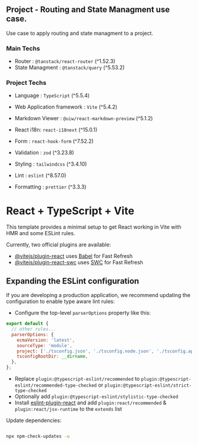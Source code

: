 ## Project - Routing and State Managment use case.

Use case to apply routing and state managment to a project.

### Main Techs

- Router : `@tanstack/react-router` (^1.52.3)
- State Managment : `@tanstack/query` (^5.53.2)

### Project Techs

- Language : `TypeScript` (^5.5.4)
- Web Application framework : `Vite` (^5.4.2)
- Markdown Viewer : `@uiw/react-markdown-preview` (^5.1.2)
- React i18n: `react-i18next` (^15.0.1)
- Form : `react-hook-form` (^7.52.2)
- Validation : `zod` (^3.23.8)
- Styling : `tailwindcss` (^3.4.10)

- Lint : `eslint` (^8.57.0)
- Formatting : `prettier` (^3.3.3)

# React + TypeScript + Vite

This template provides a minimal setup to get React working in Vite with HMR and some ESLint rules.

Currently, two official plugins are available:

- [@vitejs/plugin-react](https://github.com/vitejs/vite-plugin-react/blob/main/packages/plugin-react/README.md) uses [Babel](https://babeljs.io/) for Fast Refresh
- [@vitejs/plugin-react-swc](https://github.com/vitejs/vite-plugin-react-swc) uses [SWC](https://swc.rs/) for Fast Refresh

## Expanding the ESLint configuration

If you are developing a production application, we recommend updating the configuration to enable type aware lint rules:

- Configure the top-level `parserOptions` property like this:

```js
export default {
  // other rules...
  parserOptions: {
    ecmaVersion: 'latest',
    sourceType: 'module',
    project: ['./tsconfig.json', './tsconfig.node.json', './tsconfig.app.json'],
    tsconfigRootDir: __dirname,
  },
};
```

- Replace `plugin:@typescript-eslint/recommended` to `plugin:@typescript-eslint/recommended-type-checked` or `plugin:@typescript-eslint/strict-type-checked`
- Optionally add `plugin:@typescript-eslint/stylistic-type-checked`
- Install [eslint-plugin-react](https://github.com/jsx-eslint/eslint-plugin-react) and add `plugin:react/recommended` & `plugin:react/jsx-runtime` to the `extends` list

Update dependencies:

```bash

npx npm-check-updates -u

```
